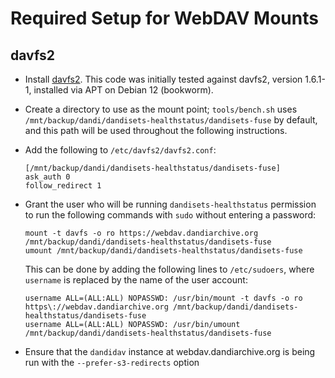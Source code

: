Required Setup for WebDAV Mounts
================================

davfs2
------

- Install [davfs2](https://savannah.nongnu.org/projects/davfs2/).  This code
  was initially tested against davfs2, version 1.6.1-1, installed via APT on
  Debian 12 (bookworm).

- Create a directory to use as the mount point; `tools/bench.sh` uses
  `/mnt/backup/dandi/dandisets-healthstatus/dandisets-fuse` by default, and
  this path will be used throughout the following instructions.

- Add the following to `/etc/davfs2/davfs2.conf`:

    ```
    [/mnt/backup/dandi/dandisets-healthstatus/dandisets-fuse]
    ask_auth 0
    follow_redirect 1
    ```

- Grant the user who will be running `dandisets-healthstatus` permission to run
  the following commands with `sudo` without entering a password:

    ```
    mount -t davfs -o ro https://webdav.dandiarchive.org /mnt/backup/dandi/dandisets-healthstatus/dandisets-fuse
    umount /mnt/backup/dandi/dandisets-healthstatus/dandisets-fuse
    ```

  This can be done by adding the following lines to `/etc/sudoers`, where
  `username` is replaced by the name of the user account:

    ```
    username ALL=(ALL:ALL) NOPASSWD: /usr/bin/mount -t davfs -o ro https\://webdav.dandiarchive.org /mnt/backup/dandi/dandisets-healthstatus/dandisets-fuse
    username ALL=(ALL:ALL) NOPASSWD: /usr/bin/umount /mnt/backup/dandi/dandisets-healthstatus/dandisets-fuse
    ```

- Ensure that the `dandidav` instance at webdav.dandiarchive.org is being run
  with the `--prefer-s3-redirects` option


<!--
webdavfs
--------

- Install [webdavfs](https://github.com/miquels/webdavfs).  The
  `mount.webdavfs` binary must be installed in `/sbin` so that `mount` can find
  it.

- Create a directory to use as the mount point; `tools/bench.sh` uses
  `/mnt/backup/dandi/dandisets-healthstatus/dandisets-fuse` by default, and
  this path will be used throughout the following instructions.

- Grant the user who will be running `dandisets-healthstatus` permission to run
  the following commands with `sudo` without entering a password:

    ```
    mount -t webdavfs -o allow_other https://webdav.dandiarchive.org /mnt/backup/dandi/dandisets-healthstatus/dandisets-fuse
    umount /mnt/backup/dandi/dandisets-healthstatus/dandisets-fuse
    ```

  This can be done by adding the following lines to `/etc/sudoers`, where
  `username` is replaced by the name of the user account:

    ```
    username ALL=(ALL:ALL) NOPASSWD: /usr/bin/mount -t webdavfs -o allow_other https\://webdav.dandiarchive.org /mnt/backup/dandi/dandisets-healthstatus/dandisets-fuse
    username ALL=(ALL:ALL) NOPASSWD: /usr/bin/umount /mnt/backup/dandi/dandisets-healthstatus/dandisets-fuse
    ```
-->
